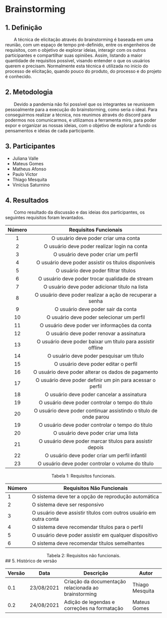 # Brainstorming

## 1. Definição

&emsp;&emsp;A técnica de elicitação através do brainstorming é baseada em uma reunião, com um espaço de tempo pré-definido, entre os engenheiros de requisitos, com o objetivo de explorar ideias, interagir com os outros participantes e compartilhar suas opiniões. Assim, listando a maior quantidade de requisitos possível, visando entender o que os usuários querem e precisam. Normalmente esta técnica é utilizada no inicío do processo de elicitação, quando pouco do produto, do processo e do projeto é conhecido.

## 2. Metodologia
&emsp;&emsp;Devido a pandemia não foi possível que os integrantes se reunissem pessoalmente para a execução do brainstorming, como seria o ideal. Para conseguirmos realizar a técnica, nos reunimos através do discord para podermos nos comunicarmos, e utilizamos a ferramenta miro, para poder expor e organizar as nossas ideias, com o objetivo de explorar a fundo os pensamentos e ideias de cada participante.

## 3. Participantes
- Juliana Valle
- Mateus Gomes
- Matheus Afonso    
- Paulo Victor
- Thiago Mesquita
- Vinícius Saturnino

## 4. Resultados
&emsp;&emsp;Como resultado da discussão e das ideias dos participantes, os seguintes requisitos foram levantados.

<center>

| Número | Requisitos Funcionais                                         |
| :------: | :--------------------------------------------------: |
| 1    | O usuário deve poder criar uma conta |
| 2    | O usuário deve poder realizar login na conta         |
| 3    | O usuário deve poder criar um perfil      |
| 4    | O usuário deve poder assistir os títulos disponíveis       |
| 5    | O usuário deve poder filtrar títulos      |
| 6    | O usuário deve poder trocar qualidade de stream        |
| 7    | O usuário deve poder adicionar título na lista        |
| 8    | O usuário deve poder realizar a ação de recuperar a senha        |
| 9    | O usuário deve poder sair da conta      |
| 10    | O usuário deve poder selecionar um perfil       |
| 11    | O usuário deve poder ver informações da conta        |
| 12    | O usuário deve poder renovar a assinatura        |
| 13    | O usuário deve poder baixar um título para assistir offline         |
| 14    | O usuário deve poder pesquisar um título       |
| 15    | O usuário deve poder editar o perfil        |
| 16    | O usuário deve poder alterar os dados de pagamento        |
| 17    | O usuário deve poder definir um pin para acessar o perfil        |
| 18    | O usuário deve poder cancelar a assinatura       |
| 19    | O usuário deve poder controlar o tempo do título         |
| 20    | O usuário deve poder continuar assistindo o título de onde parou        |
| 19    | O usuário deve poder controlar o tempo do título         |
| 20    | O usuário deve poder criar uma lista    |
| 21    | O usuário deve poder marcar títulos para assistir depois     |
| 22    | O usuário deve poder criar um perfil infantil     |
| 23    | O usuário deve poder controlar o volume do título   |

<figcaption>Tabela 1: Requisitos funcionais.</figcaption>

| Número | Requisitos Não Funcionais                                         |
| ------ | --------------------------------------------------|
| 1    | O sistema deve ter a opção de reprodução automática |
| 2    | O sistema deve ser responsivo  |
| 3    | O usuário deve assistir títulos com outros usuário em outra conta   |
| 4    | O sistema deve recomendar títulos para o perfil   |
| 5    | O usuário deve poder assistir em qualquer dispositivo   |
| 6    | O sistema deve recomendar títulos semelhantes   |

<figcaption>Tabela 2: Requisitos não funcionais.</figcaption>

</center>
## 5. Histórico de versão

| Versão | Data       | Descrição                                           | Autor        |
| ------ | ---------- | --------------------------------------------------- | ------------ |
| 0.1    | 23/08/2021 | Criação da documentação relacionada ao brainstorming | Thiago Mesquita |
| 0.2    | 24/08/2021 | Adição de legendas e correções na formatação | Mateus Gomes |
